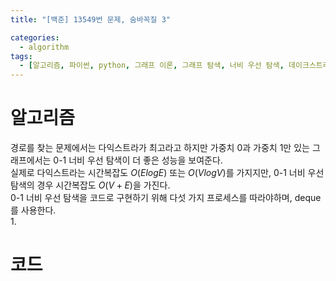 ```yaml
---
title: "[백준] 13549번 문제, 숨바꼭질 3"

categories:
  - algorithm
tags:
  - [알고리즘, 파이썬, python, 그래프 이론, 그래프 탐색, 너비 우선 탐색, 데이크스트라, 0-1 너비 우선 탐색]
---
```


# 알고리즘
경로를 찾는 문제에서는 다익스트라가 최고라고 하지만 가중치 0과 가중치 1만 있는 그래프에서는 0-1 너비 우선 탐색이 더 좋은 성능을 보여준다.   
실제로 다익스트라는 시간복잡도 $O(ElogE)$ 또는  $O(VlogV)$를 가지지만, 0-1 너비 우선 탐색의 경우 시간복잡도 $O(V+E)$을 가진다.   
0-1 너비 우선 탐색을 코드로 구현하기 위해 다섯 가지 프로세스를 따라야하며, deque를 사용한다.   
1. 


# 코드
```python

```